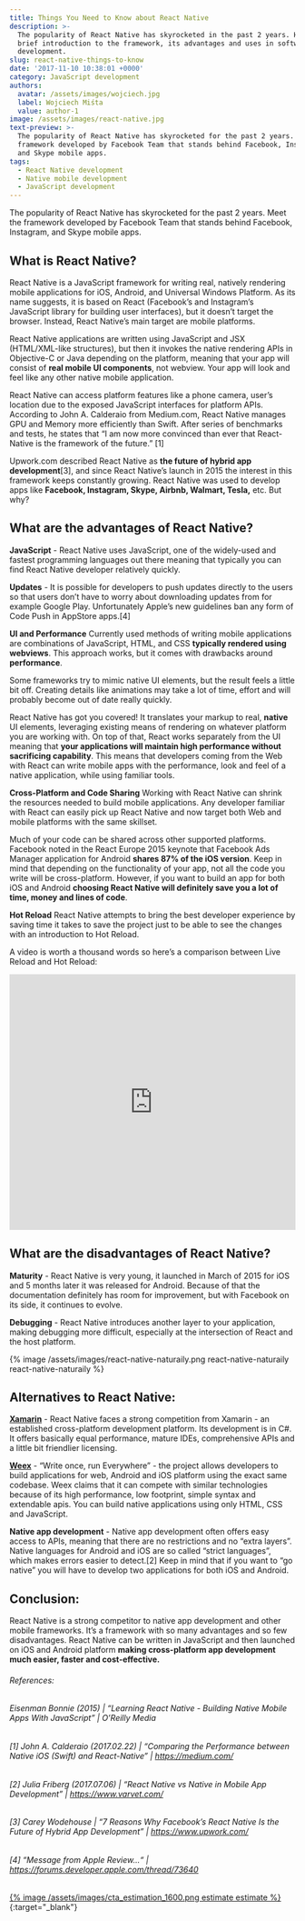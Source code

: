 ```yaml
---
title: Things You Need to Know about React Native
description: >-
  The popularity of React Native has skyrocketed in the past 2 years. Here's a
  brief introduction to the framework, its advantages and uses in software
  development.
slug: react-native-things-to-know
date: '2017-11-10 10:38:01 +0000'
category: JavaScript development
authors:
  avatar: /assets/images/wojciech.jpg
  label: Wojciech Miśta
  value: author-1
image: /assets/images/react-native.jpg
text-preview: >-
  The popularity of React Native has skyrocketed for the past 2 years. Meet the
  framework developed by Facebook Team that stands behind Facebook, Instagram,
  and Skype mobile apps.
tags:
  - React Native development
  - Native mobile development
  - JavaScript development
---
```



The popularity of React Native has skyrocketed for the past 2 years. Meet the framework developed by Facebook Team that stands behind Facebook, Instagram, and Skype mobile apps.


## What is React Native?

React Native is a JavaScript framework for writing real, natively rendering mobile applications for iOS, Android, and Universal Windows Platform. As its name suggests, it is based on React (Facebook’s and Instagram’s JavaScript library for building user interfaces), but it doesn’t target the browser. Instead, React Native’s main target are mobile platforms.

React Native applications are written using JavaScript and JSX (HTML/XML-like structures), but then it invokes the native rendering APIs in Objective-C or Java depending on the platform, meaning that your app will consist of **real mobile UI components**, not webview. Your app will look and feel like any other native mobile application.

React Native can access platform features like a phone camera, user’s location due to the exposed JavaScript interfaces for platform APIs. According to John A. Calderaio from Medium.com, React Native manages GPU and Memory more efficiently than Swift. After series of benchmarks and tests, he states that “I am now more convinced than ever that React-Native is the framework of the future.” [1]

Upwork.com described React Native as **the future of hybrid app development**[3], and since React Native’s launch in 2015 the interest in this framework keeps constantly growing. React Native was used to develop apps like **Facebook, Instagram, Skype, Airbnb, Walmart, Tesla,** etc. But why?

## What are the advantages of React Native?

**JavaScript** - React Native uses JavaScript, one of the widely-used and fastest programming languages out there meaning that typically you can find React Native developer relatively quickly.

**Updates** - It is possible for developers to push updates directly to the users so that users don’t have to worry about downloading updates from for example Google Play. Unfortunately Apple’s new guidelines ban any form of Code Push in AppStore apps.[4]

**UI and Performance**
Currently used methods of writing mobile applications are combinations of JavaScript, HTML, and CSS **typically rendered using webviews**. This approach works, but it comes with drawbacks around **performance**.

Some frameworks try to mimic native UI elements, but the result feels a little bit off. Creating details like animations may take a lot of time, effort and will probably become out of date really quickly.

React Native has got you covered! It translates your markup to real, **native** UI elements, leveraging existing means of rendering on whatever platform you are working with. On top of that, React works separately from the UI meaning that **your applications will maintain high performance without sacrificing capability**. This means that developers coming from the Web with React can write mobile apps with the performance, look and feel of a native application, while using familiar tools.

**Cross-Platform and Code Sharing**
Working with React Native can shrink the resources needed to build mobile applications. Any developer familiar with React can easily pick up React Native and now target both Web and mobile platforms with the same skillset.

Much of your code can be shared across other supported platforms. Facebook noted in the React Europe 2015 keynote that Facebook Ads Manager application for Android **shares 87% of the iOS version**. Keep in mind that depending on the functionality of your app, not all the code you write will be cross-platform. However, if you want to build an app for both iOS and Android **choosing React Native will definitely save you a lot of time, money and lines of code**.

**Hot Reload**
React Native attempts to bring the best developer experience by saving time it takes to save the project just to be able to see the changes with an introduction to Hot Reload.

A video is worth a thousand words so here’s a comparison between Live Reload and Hot Reload:

<iframe width="100%" height="450" src="https://www.youtube.com/embed/2uQzVi-KFuc" frameborder="0" allowfullscreen></iframe>

## What are the disadvantages of React Native?

**Maturity** - React Native is very young, it launched in March of 2015 for iOS and 5 months later it was released for Android. Because of that the documentation definitely has room for improvement, but with Facebook on its side, it continues to evolve.

**Debugging** - React Native introduces another layer to your application, making debugging more difficult, especially at the intersection of React and the host platform.


{% image /assets/images/react-native-naturaily.png react-native-naturaily react-native-naturaily %}



## Alternatives to React Native:

[**Xamarin**](https://www.xamarin.com/platform) - React Native faces a strong competition from Xamarin - an established cross-platform development platform. Its development is in C#. It offers basically equal performance, mature IDEs, comprehensive APIs and a little bit friendlier licensing.

[**Weex**](https://weex.apache.org/) - “Write once, run Everywhere” - the project allows developers to build applications for web, Android and iOS platform using the exact same codebase. Weex claims that it can compete with similar technologies because of its high performance, low footprint, simple syntax and extendable apis. You can build native applications using only HTML, CSS and JavaScript.

**Native app development** - Native app development often offers easy access to APIs, meaning that there are no restrictions and no “extra layers”. Native languages for Android and iOS are so called “strict languages”, which makes errors easier to detect.[2] Keep in mind that if you want to “go native” you will have to develop two applications for both iOS and Android.


## Conclusion:

React Native is a strong competitor to native app development and other mobile frameworks. It’s a framework with so many advantages and so few disadvantages. React Native can be written in JavaScript and then launched on iOS and Android platform **making cross-platform app development much easier, faster and cost-effective.**


###### References:

###### Eisenman Bonnie (2015) | “Learning React Native - Building Native Mobile Apps With JavaScript” | O’Reilly Media

###### [1] John A. Calderaio (2017.02.22) | “Comparing the Performance between Native iOS (Swift) and React-Native” | https://medium.com/

###### [2] Julia Friberg (2017.07.06) | “React Native vs Native in Mobile App Development” | https://www.varvet.com/

###### [3] Carey Wodehouse | “7 Reasons Why Facebook’s React Native Is the Future of Hybrid App Development” | https://www.upwork.com/

###### [4] “Message from Apple Review...“ | https://forums.developer.apple.com/thread/73640

[{% image /assets/images/cta_estimation_1600.png estimate estimate %}](https://naturaily.com/get-an-estimate){:target="_blank"}
